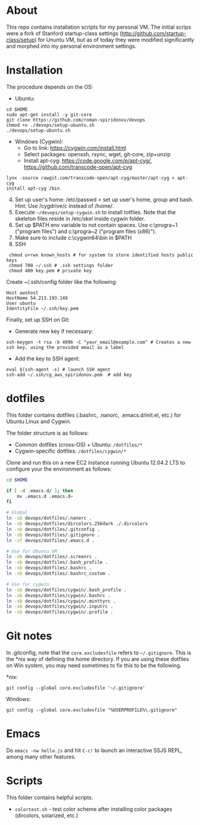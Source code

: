 About
====
This repo contains installation scripts for my personal VM.
The initial scrips were a fork of Stanford startup-class settings (http://github.com/startup-class/setup) for Ununtu VM, but as of today they were modified significantly and morphed into my personal environment settings.

Installation
============
The procedure depends on the OS:
* Ubuntu: 
```
cd $HOME
sudo apt-get install -y git-core
git clone https://github.com/roman-spiridonov/devops
chmod +x ./devops/setup-ubuntu.sh
./devops/setup-ubuntu.sh
```

* Windows (Cygwin):
	* Go to link: https://cygwin.com/install.html
	* Select packages: openssh, rsync, wget, git-core, zip+unzip
	* Install apt-cyg: https://code.google.com/p/apt-cyg/, https://github.com/transcode-open/apt-cyg
```	
lynx -source rawgit.com/transcode-open/apt-cyg/master/apt-cyg > apt-cyg
install apt-cyg /bin
```

4. Set up user's home: /etc/passwd > set up user's home, group and bash. Hint: Use /cygdrive/c instead of /home/. 
5. Execute `~/devops/setup-cygwin.sh` to install totfiles. Note that the skeleton files reside in /etc/skel inside cygwin folder.
6. Set up $PATH env variable to not contain spaces. Use c:\progra~1 ("program files") and c:\progra~2 ("program files (x86)").
7. Make sure to include c:\cygwin64\bin in $PATH
8. SSH
```
 chmod u+rwx known_hosts # for system to store identified hosts public keys
 chmod 700 ~/.ssh # .ssh settings folder
 chmod 400 key.pem # private key
```
Create ~/.ssh/config folder like the following:
```
Host awshost
HostName 54.213.193.148
User ubuntu
IdentityFile ~/.ssh/key.pem
```
Finally, set up SSH on Git:
* Generate new key if necessary:
```
ssh-keygen -t rsa -b 4096 -C "your_email@example.com" # Creates a new ssh key, using the provided email as a label
```
* Add the key to SSH agent:
```
eval $(ssh-agent -s) # launch SSH agent
ssh-add ~/.ssh/cg_aws_spiridonov.pem  # add key
```


dotfiles
============
This folder contains dotfiles (.bashrc, .nanorc, .emacs.d/init.el, etc.) for Ubuntu Linux and Cygwin.

The folder structure is as follows:
* Common dotfiles (cross-OS) + Ubuntu: `/dotfiles/*`
* Cygwin-specific dotfiles: `/dotfiles/cygwin/*`

Clone and run this on a new EC2 instance running Ubuntu 12.04.2 LTS to
configure your the environment as follows:

```sh
cd $HOME

if [ -d .emacs.d/ ]; then
    mv .emacs.d .emacs.d~
fi

# Global
ln -sb devops/dotfiles/.nanorc .
ln -sb devops/dotfiles/dircolors.256dark ./.dircolors
ln -sb devops/dotfiles/.gitconfig .
ln -sb devops/dotfiles/.gitignore .
ln -sf devops/dotfiles/.emacs.d .

# Use for Ubuntu VM
ln -sb devops/dotfiles/.screenrc .
ln -sb devops/dotfiles/.bash_profile .
ln -sb devops/dotfiles/.bashrc .
ln -sb devops/dotfiles/.bashrc_custom .

# Use for cygwin
ln -sb devops/dotfiles/cygwin/.bash_profile .
ln -sb devops/dotfiles/cygwin/.bashrc .
ln -sb devops/dotfiles/cygwin/.minttyrc .
ln -sb devops/dotfiles/cygwin/.inputrc .
ln -sb devops/dotfiles/cygwin/.profile .
```

Git notes
====
In .gitconfig, note that the `core.excludesfile` refers to `~/.gitignore`. This is the *nix way of defining the home directory.
If you are using these dotfiles on Win system, you may need sometimes to fix this to be the following.

*nix:
```
git config --global core.excludesfile '~/.gitignore'
```

Windows:
```
git config --global core.excludesfile "%USERPROFILE%\.gitignore"
```

Emacs
============
Do `emacs -nw hello.js` and hit `C-c!` to launch an interactive SSJS REPL, among many other features.


Scripts
============
This folder contains helpful scripts.
* `colortest.sh` - test color scheme after installing color packages (dircolors, solarized, etc.)

